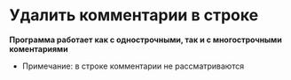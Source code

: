 
# Удалить комментарии в строке

**Программа работает как с однострочными, так и с многострочными коментариями**
- Примечание: в строке комментарии не рассматриваются
